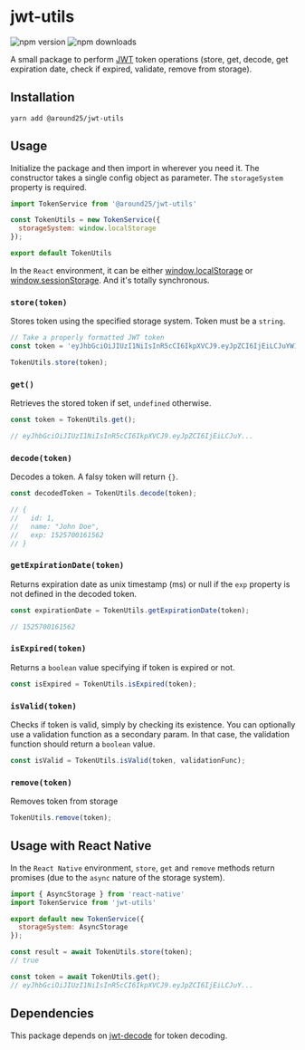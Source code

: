 # jwt-utils
![npm version](https://img.shields.io/npm/v/@around25/jwt-utils)
![npm downloads](https://img.shields.io/npm/dm/@around25/jwt-utils)

A small package to perform [JWT](https://jwt.io/) token operations (store, get, decode, get expiration date, check if expired, validate, remove from storage).

## Installation
```
yarn add @around25/jwt-utils
```

## Usage

Initialize the package and then import in wherever you need it. The constructor takes a single config object as parameter. The `storageSystem` property is required.

```js
import TokenService from '@around25/jwt-utils'

const TokenUtils = new TokenService({
  storageSystem: window.localStorage
});

export default TokenUtils
```

In the `React` environment, it can be either [window.localStorage](https://developer.mozilla.org/en-US/docs/Web/API/Window/localStorage) or [window.sessionStorage](https://developer.mozilla.org/en-US/docs/Web/API/Window/sessionStorage). And it's totally synchronous.

### `store(token)`
Stores token using the specified storage system. Token must be a `string`.
```js
// Take a properly formatted JWT token
const token = 'eyJhbGciOiJIUzI1NiIsInR5cCI6IkpXVCJ9.eyJpZCI6IjEiLCJuYW1lIjoiSm9obiBEb2UiLCJleHAiOjE1MjU3MDAxNjE1NjJ9.qGB98H-4th9E0yTVHH235A4kCgFyKt5jIVgekk4fcp4'

TokenUtils.store(token);
```

### `get()`
Retrieves the stored token if set, `undefined` otherwise.
```js
const token = TokenUtils.get();

// eyJhbGciOiJIUzI1NiIsInR5cCI6IkpXVCJ9.eyJpZCI6IjEiLCJuY...
```

### `decode(token)`
Decodes a token. A falsy token will return `{}`.
```js
const decodedToken = TokenUtils.decode(token);

// {
//   id: 1,
//   name: "John Doe",
//   exp: 1525700161562
// }
```

### `getExpirationDate(token)`
Returns expiration date as unix timestamp (ms) or null if the `exp` property is not defined in the decoded token.
```js
const expirationDate = TokenUtils.getExpirationDate(token);

// 1525700161562
```

### `isExpired(token)`
Returns a `boolean` value specifying if token is expired or not.
```js
const isExpired = TokenUtils.isExpired(token);
```

### `isValid(token)`
Checks if token is valid, simply by checking its existence. You can optionally use a validation function as a secondary param. In that case, the validation function should return a `boolean` value.
```js
const isValid = TokenUtils.isValid(token, validationFunc);
```

### `remove(token)`
Removes token from storage
```js
TokenUtils.remove(token);
```

## Usage with React Native
In the `React Native` environment, `store`, `get` and `remove` methods return promises (due to the `async` nature of the storage system).
```js
import { AsyncStorage } from 'react-native'
import TokenService from 'jwt-utils'

export default new TokenService({
  storageSystem: AsyncStorage
});
```

```js
const result = await TokenUtils.store(token);
// true

const token = await TokenUtils.get();
// eyJhbGciOiJIUzI1NiIsInR5cCI6IkpXVCJ9.eyJpZCI6IjEiLCJuY...
```

## Dependencies

This package depends on [jwt-decode](https://github.com/auth0/jwt-decode) for token decoding.
